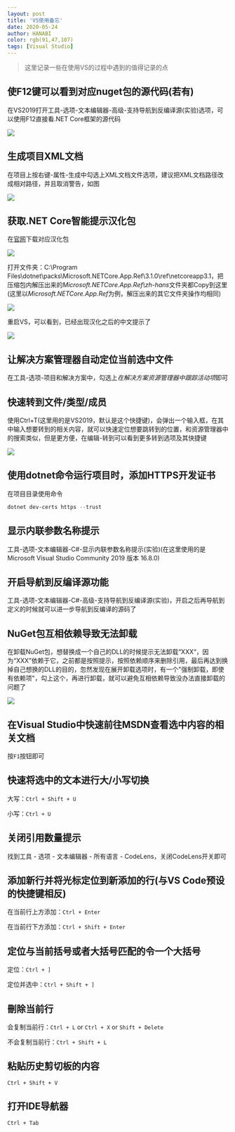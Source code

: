 ```yaml
---
layout: post
title: 'VS使用备忘'
date: 2020-05-24
author: HANABI
color: rgb(91,47,107)
tags: [Visual Studio]
---
```

> 这里记录一些在使用VS的过程中遇到的值得记录的点

## 使F12键可以看到对应nuget包的源代码(若有)

在VS2019打开工具-选项-文本编辑器-高级-支持导航到反编译源(实验)选项，可以使用F12直接看.NET Core框架的源代码

![](/assets/img/dotnetcore-2.jpg)



## 生成项目XML文档

在项目上按右键-属性-生成中勾选上XML文档文件选项，建议把XML文档路径改成相对路径，并且取消警告，如图

![](/assets/img/vs-3.jpg)



## 获取.NET Core智能提示汉化包

在[官网](https://dotnet.microsoft.com/download/dotnet-core/intellisense)下载对应汉化包

![](/assets/img/vs-4.jpg)

打开文件夹：C:\Program Files\dotnet\packs\Microsoft.NETCore.App.Ref\3.1.0\ref\netcoreapp3.1，把压缩包内解压出来的*Microsoft.NETCore.App.Ref\zh-hans*文件夹都Copy到这里(这里以*Microsoft.NETCore.App.Ref*为例，解压出来的其它文件夹操作均相同)

![](/assets/img/vs-5.jpg)



重启VS，可以看到，已经出现汉化之后的中文提示了

![](/assets/img/vs-6.jpg)



## 让解决方案管理器自动定位当前选中文件

在工具-选项-项目和解决方案中，勾选上*在解决方案资源管理器中跟踪活动项*即可



## 快速转到文件/类型/成员

使用Ctrl+T(这里用的是VS2019，默认是这个快捷键)，会弹出一个输入框，在其中输入想要转到的相关内容，就可以快速定位想要跳转到的位置，和资源管理器中的搜索类似，但是更方便，在编辑-转到可以看到更多转到选项及其快捷键

![](/assets/img/vs-12.png)



## 使用dotnet命令运行项目时，添加HTTPS开发证书

在项目目录使用命令

```powershell
dotnet dev-certs https --trust
```



## 显示内联参数名称提示

工具-选项-文本编辑器-C#-显示内联参数名称提示(实验)(在这里使用的是Microsoft Visual Studio Community 2019 版本 16.8.0)



## 开启导航到反编译源功能

工具-选项-文本编辑器-C#-高级-支持导航到反编译源(实验)，开启之后再导航到定义的时候就可以进一步导航到反编译的源码了



## NuGet包互相依赖导致无法卸载

在卸载NuGet包，想替换成一个自己的DLL的时候提示无法卸载“XXX“，因为“XXX”依赖于它，之前都是按照提示，按照依赖顺序来删除引用，最后再达到换掉自己想换的DLL的目的，忽然发现在展开卸载选项时，有一个"强制卸载，即使有依赖项"，勾上这个，再进行卸载，就可以避免互相依赖导致没办法直接卸载的问题了

![](/assets/img/NuGet-1.JPG)



## 在Visual Studio中快速前往MSDN查看选中内容的相关文档

按`F1`按钮即可

## 快速将选中的文本进行大/小写切换

大写：`Ctrl + Shift + U`

小写：`Ctrl + U`


## 关闭引用数量提示

找到工具 - 选项 - 文本编辑器 - 所有语言 - CodeLens，关闭CodeLens开关即可

## 添加新行并将光标定位到新添加的行(与VS Code预设的快捷键相反)

在当前行上方添加：`Ctrl + Enter`

在当前行下方添加：`Ctrl + Shift + Enter`

## 定位与当前括号或者大括号匹配的令一个大括号

定位：`Ctrl + ]`

定位并选中：`Ctrl + Shift + ]`

## 刪除当前行

会复制当前行：`Ctrl + L` or `Ctrl + X` or `Shift + Delete` 

不会复制当前行：`Ctrl + Shift + L`

## 粘贴历史剪切板的内容

`Ctrl + Shift + V`

## 打开IDE导航器

`Ctrl + Tab`